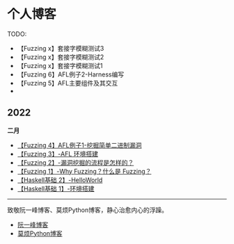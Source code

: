 # 个人博客

TODO: 
- 【Fuzzing x】套接字模糊测试3
- 【Fuzzing x】套接字模糊测试2
- 【Fuzzing x】套接字模糊测试1
- 【Fuzzing 6】AFL例子2-Harness编写
- 【Fuzzing 5】AFL主要组件及其交互
- 

## 2022

**二月**
- [【Fuzzing 4】AFL例子1-挖掘简单二进制漏洞]()
- [【Fuzzing 3】-AFL 环境搭建](./docs/page-5.md)
- [【Fuzzing 2】-漏洞挖掘的流程是怎样的？](./docs/page-4.md)
- [【Fuzzing 1】-Why Fuzzing？什么是 Fuzzing？](./docs/page-3.md)
- [【Haskell基础 2】-HelloWorld](./docs/page-2.md)
- [【Haskell基础 1】-环境搭建](./docs/page-1.md)

---

致敬阮一峰博客、莫烦Python博客，静心治愈内心的浮躁。
- [阮一峰博客](https://www.ruanyifeng.com/)
- [莫烦Python博客](https://www.youtube.com/c/%E5%91%A8%E8%8E%AB%E7%83%A6/videos)